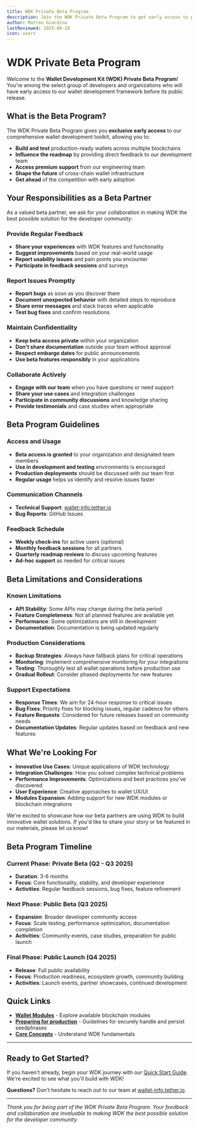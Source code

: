 ```yaml
---
title: WDK Private Beta Program
description: Join the WDK Private Beta Program to get early access to powerful wallet development tools and help shape the future of cross-chain wallet infrastructure.
author: Matteo Giardino
lastReviewed: 2025-06-28
icon: users
---
```


# WDK Private Beta Program

Welcome to the **Wallet Development Kit (WDK) Private Beta Program**! You're among the select group of developers and organizations who will have early access to our wallet development framework before its public release.

## What is the Beta Program?

The WDK Private Beta Program gives you **exclusive early access** to our comprehensive wallet development toolkit, allowing you to:

- **Build and test** production-ready wallets across multiple blockchains
- **Influence the roadmap** by providing direct feedback to our development team
- **Access premium support** from our engineering team
- **Shape the future** of cross-chain wallet infrastructure
- **Get ahead** of the competition with early adoption

## Your Responsibilities as a Beta Partner

As a valued beta partner, we ask for your collaboration in making WDK the best possible solution for the developer community:

### Provide Regular Feedback
- **Share your experiences** with WDK features and functionality
- **Suggest improvements** based on your real-world usage
- **Report usability issues** and pain points you encounter
- **Participate in feedback sessions** and surveys

### Report Issues Promptly
- **Report bugs** as soon as you discover them
- **Document unexpected behavior** with detailed steps to reproduce
- **Share error messages** and stack traces when applicable
- **Test bug fixes** and confirm resolutions

### Maintain Confidentiality
- **Keep beta access private** within your organization
- **Don't share documentation** outside your team without approval
- **Respect embargo dates** for public announcements
- **Use beta features responsibly** in your applications

### Collaborate Actively
- **Engage with our team** when you have questions or need support
- **Share your use cases** and integration challenges
- **Participate in community discussions** and knowledge sharing
- **Provide testimonials** and case studies when appropriate

## Beta Program Guidelines

### Access and Usage
- **Beta access is granted** to your organization and designated team members
- **Use in development and testing** environments is encouraged
- **Production deployments** should be discussed with our team first
- **Regular usage** helps us identify and resolve issues faster

### Communication Channels
- **Technical Support**: [wallet-info.tether.io](mailto:wallet-info.tether.io)
- **Bug Reports**: GitHub Issues

### Feedback Schedule
- **Weekly check-ins** for active users (optional)
- **Monthly feedback sessions** for all partners
- **Quarterly roadmap reviews** to discuss upcoming features
- **Ad-hoc support** as needed for critical issues

## Beta Limitations and Considerations

### Known Limitations
- **API Stability**: Some APIs may change during the beta period
- **Feature Completeness**: Not all planned features are available yet
- **Performance**: Some optimizations are still in development
- **Documentation**: Documentation is being updated regularly

### Production Considerations
- **Backup Strategies**: Always have fallback plans for critical operations
- **Monitoring**: Implement comprehensive monitoring for your integrations
- **Testing**: Thoroughly test all wallet operations before production use
- **Gradual Rollout**: Consider phased deployments for new features

### Support Expectations
- **Response Times**: We aim for 24-hour response to critical issues
- **Bug Fixes**: Priority fixes for blocking issues, regular cadence for others
- **Feature Requests**: Considered for future releases based on community needs
- **Documentation Updates**: Regular updates based on feedback and new features

## What We're Looking For
- **Innovative Use Cases**: Unique applications of WDK technology
- **Integration Challenges**: How you solved complex technical problems
- **Performance Improvements**: Optimizations and best practices you've discovered
- **User Experience**: Creative approaches to wallet UX/UI
- **Modules Expansion**: Adding support for new WDK modules or blockchain integrations

We're excited to showcase how our beta partners are using WDK to build innovative wallet solutions. If you'd like to share your story or be featured in our materials, please let us know!

## Beta Program Timeline

### Current Phase: Private Beta (Q2 - Q3 2025)
- **Duration**: 3-6 months
- **Focus**: Core functionality, stability, and developer experience
- **Activities**: Regular feedback sessions, bug fixes, feature refinement

### Next Phase: Public Beta (Q3 2025)
- **Expansion**: Broader developer community access
- **Focus**: Scale testing, performance optimization, documentation completion
- **Activities**: Community events, case studies, preparation for public launch

### Final Phase: Public Launch (Q4 2025)
- **Release**: Full public availability
- **Focus**: Production readiness, ecosystem growth, community building
- **Activities**: Launch events, partner showcases, continued development

## Quick Links

<!-- - **[Prerequisites](../getting-started/prerequisites.md)** - Set up your development environment
- **[Quick Start Guide](../getting-started/quick-start.md)** - 15-minute integration walkthrough -->
- **[Wallet Modules](../wdk-modules/overview.md)** - Explore available blockchain modules
- **[Preparing for production](../documentation/preparing-for-production.md)** - Guidelines for securely handle and persist seedphrases
- **[Core Concepts](../resources/concepts.md)** - Understand WDK fundamentals


---

## Ready to Get Started?

If you haven't already, begin your WDK journey with our [Quick Start Guide](../getting-started/quick-start.md). We're excited to see what you'll build with WDK!

**Questions?** Don't hesitate to reach out to our team at [wallet-info.tether.io](mailto:wallet-info.tether.io).

---

*Thank you for being part of the WDK Private Beta Program. Your feedback and collaboration are invaluable to making WDK the best possible solution for the developer community.* 
